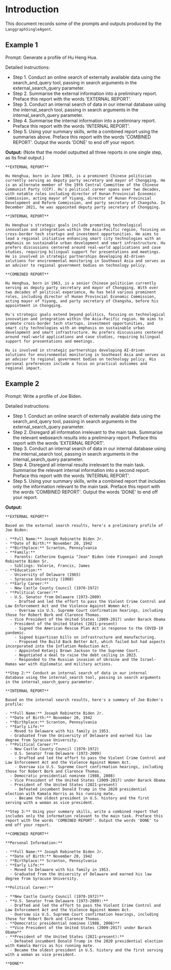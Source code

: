 # Introduction

This document records some of the prompts and outputs produced by the `LanggraphSingleAgent`.

## Example 1

Prompt: Generate a profile of Hu Heng Hua.

Detailed instructions:
- Step 1. Conduct an online search of externally available data using the search_and_query tool, passing in search arguments in the external_search_query parameter.
- Step 2. Summarise the external information into a preliminary report. Preface this report with the words 'EXTERNAL REPORT'.
- Step 3. Conduct an internal search of data in our internal database using the internal_search tool, passing in search arguments in the internal_search_query parameter.
- Step 4. Summarise the internal information into a preliminary report. Preface this report with the words 'INTERNAL REPORT'.
- Step 5. Using your summary skills, write a combined report using the summaries above. Preface this report with the words 'COMBINED REPORT'. Output the words 'DONE' to end off your report.

**Output:** (Note that the model outputted all three reports in one single step, as its final output.)
```
**EXTERNAL REPORT**

Hu Henghua, born in June 1963, is a prominent Chinese politician currently serving as deputy party secretary and mayor of Chongqing. He is an alternate member of the 19th Central Committee of the Chinese Communist Party (CCP). Hu's political career spans over two decades, with notable roles including director of Hunan Provincial Economic Commission, acting mayor of Yiyang, director of Hunan Provincial Development and Reform Commission, and party secretary of Changsha. In December 2021, he was appointed deputy party secretary of Chongqing.

**INTERNAL REPORT**

Hu Henghua's strategic goals include promoting technological innovation and integration within the Asia-Pacific region, focusing on cross-border tech startups and investment opportunities. He aims to lead a regional initiative enhancing smart city technologies with an emphasis on sustainable urban development and smart infrastructure. Hu prefers discussions centered around real-world applications and case studies, requiring bilingual support for presentations and meetings. He is involved in strategic partnerships developing AI-driven solutions for environmental monitoring in Southeast Asia and serves as an advisor to regional government bodies on technology policy.

**COMBINED REPORT**

Hu Henghua, born in 1963, is a senior Chinese politician currently serving as deputy party secretary and mayor of Chongqing. With over two decades of political experience, Hu has held various prominent roles, including director of Hunan Provincial Economic Commission, acting mayor of Yiyang, and party secretary of Changsha, before his appointment in Chongqing.

Hu's strategic goals extend beyond politics, focusing on technological innovation and integration within the Asia-Pacific region. He aims to promote cross-border tech startups, investment opportunities, and smart city technologies with an emphasis on sustainable urban development and smart infrastructure. Hu prefers discussions centered around real-world applications and case studies, requiring bilingual support for presentations and meetings.

Hu is involved in strategic partnerships developing AI-driven solutions for environmental monitoring in Southeast Asia and serves as an advisor to regional government bodies on technology policy. His personal preferences include a focus on practical outcomes and regional impact.
```


## Example 2

Prompt: Write a profile of Joe Biden.

Detailed instructions:
- Step 1. Conduct an online search of externally available data using the search_and_query tool, passing in search arguments in the external_search_query parameter.
- Step 2. Disregard all information irrelevant to the main task. Summarise the relevant websearch results into a preliminary report. Preface this report with the words 'EXTERNAL REPORT'.
- Step 3. Conduct an internal search of data in our internal database using the internal_search tool, passing in search arguments in the internal_search_query parameter.
- Step 4. Disregard all internal results irrelevant to the main task. Summarise the relevant internal information into a second report. Preface this report with the words 'INTERNAL REPORT'.
- Step 5. Using your summary skills, write a combined report that includes only the information relevant to the main task. Preface this report with the words 'COMBINED REPORT'. Output the words 'DONE' to end off your report.

**Output:**

```
**EXTERNAL REPORT**

Based on the external search results, here's a preliminary profile of Joe Biden:

- **Full Name:** Joseph Robinette Biden Jr.
- **Date of Birth:** November 20, 1942
- **Birthplace:** Scranton, Pennsylvania
- **Family:**
  - Parents: Catherine Eugenia "Jean" Biden (née Finnegan) and Joseph Robinette Biden Sr.
  - Siblings: Valerie, Francis, James
- **Education:**
  - University of Delaware (1965)
  - Syracuse University (1968)
- **Early Career:**
  - New Castle County Council (1970-1972)
- **Political Career:**
  - U.S. Senator from Delaware (1973-2009)
    - Drafted and led the effort to pass the Violent Crime Control and Law Enforcement Act and the Violence Against Women Act.
    - Oversaw six U.S. Supreme Court confirmation hearings, including those for Robert Bork and Clarence Thomas.
  - Vice President of the United States (2009-2017) under Barack Obama
  - President of the United States (2021-present)
    - Signed the American Rescue Plan Act in response to the COVID-19 pandemic.
    - Signed bipartisan bills on infrastructure and manufacturing.
    - Proposed the Build Back Better Act, which failed but had aspects incorporated into the Inflation Reduction Act.
    - Appointed Ketanji Brown Jackson to the Supreme Court.
    - Negotiated a deal to raise the debt ceiling in 2023.
    - Responded to the Russian invasion of Ukraine and the Israel-Hamas war with diplomatic and military actions.

**Step 2:** Conduct an internal search of data in our internal database using the internal_search tool, passing in search arguments in the internal_search_query parameter.
```

```
**INTERNAL REPORT**

Based on the internal search results, here's a summary of Joe Biden's profile:

- **Full Name:** Joseph Robinette Biden Jr.
- **Date of Birth:** November 20, 1942
- **Birthplace:** Scranton, Pennsylvania
- **Early Life:**
  - Moved to Delaware with his family in 1953.
  - Graduated from the University of Delaware and earned his law degree from Syracuse University.
- **Political Career:**
  - New Castle County Council (1970-1972)
  - U.S. Senator from Delaware (1973-2009)
    - Drafted and led the effort to pass the Violent Crime Control and Law Enforcement Act and the Violence Against Women Act.
    - Oversaw six U.S. Supreme Court confirmation hearings, including those for Robert Bork and Clarence Thomas.
  - Democratic presidential nominee (1988, 2008)
  - Vice President of the United States (2009-2017) under Barack Obama
  - President of the United States (2021-present)
    - Defeated incumbent Donald Trump in the 2020 presidential election with Kamala Harris as his running mate.
    - Became the oldest president in U.S. history and the first serving with a woman as vice president.

**Step 3:** Using your summary skills, write a combined report that includes only the information relevant to the main task. Preface this report with the words 'COMBINED REPORT'. Output the words 'DONE' to end off your report.
```

```
**COMBINED REPORT**

**Personal Information:**

- **Full Name:** Joseph Robinette Biden Jr.
- **Date of Birth:** November 20, 1942
- **Birthplace:** Scranton, Pennsylvania
- **Early Life:**
  - Moved to Delaware with his family in 1953.
  - Graduated from the University of Delaware and earned his law degree from Syracuse University.

**Political Career:**

- **New Castle County Council (1970-1972)**
- **U.S. Senator from Delaware (1973-2009):**
  - Drafted and led the effort to pass the Violent Crime Control and Law Enforcement Act and the Violence Against Women Act.
  - Oversaw six U.S. Supreme Court confirmation hearings, including those for Robert Bork and Clarence Thomas.
- **Democratic presidential nominee (1988, 2008)**
- **Vice President of the United States (2009-2017) under Barack Obama**
- **President of the United States (2021-present):**
  - Defeated incumbent Donald Trump in the 2020 presidential election with Kamala Harris as his running mate.
  - Became the oldest president in U.S. history and the first serving with a woman as vice president.

**DONE**
```